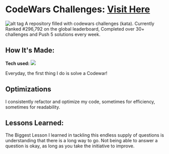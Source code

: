 # CodeWars Challenges: <a target="_blank" href="https://www.codewars.com/users/shubhamsigdar" >Visit Here</a> 

![alt tag](https://user-images.githubusercontent.com/102561192/168458075-77cc8815-7d43-4b4f-93d8-79da47b04e59.JPG)
A repository filled with codewars challenges (kata). Currently Ranked #296,792 on the global leaderboard, Completed over 30+ challenges and Push 5 solutions every week.

## How It's Made:

**Tech used:** <img src="https://img.shields.io/static/v1?label=|&message=JAVASCRIPT&color=3c7f5d&style=plastic&logo=javascript"/>

Everyday, the first thing I do is solve a Codewar! 

## Optimizations

I consistently refactor and optimize my code, sometimes for efficiency, sometimes for readability. 

## Lessons Learned:

The Biggest Lesson I learned in tackling this endless supply of questions is understanding that there is a long way to go. Not being able to answer a question is okay, as long as you take the initiative to improve.

